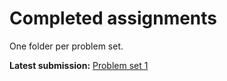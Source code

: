 # Completed assignments

One folder per problem set.

**Latest submission:** [Problem set 1](https://github.com/tomvandal/phys512/tree/master/assignments/ps1)
